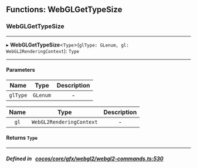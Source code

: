 ## Functions: WebGLGetTypeSize

### WebGLGetTypeSize


___
▸ **WebGLGetTypeSize**<`Type`\>(`glType: GLenum, gl: WebGL2RenderingContext`): `Type`
___


#### Parameters

| Name | Type | Description |
| :------: | :------: | :------: |
| `glType` | `GLenum` | - |

| Name | Type | Description |
| :------: | :------: | :------: |
| `gl` | `WebGL2RenderingContext` | - |


#### Returns `Type` 
___


##### Defined in &nbsp;   [cocos/core/gfx/webgl2/webgl2-commands.ts:530](https://github.com/cocos-creator/engine/blob/c7bf6b8a9/cocos/core/gfx/webgl2/webgl2-commands.ts#L530)&nbsp;
